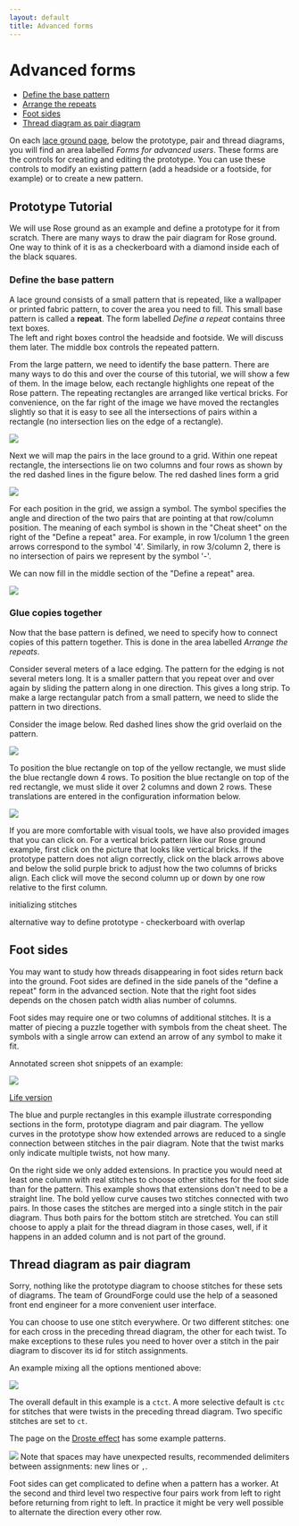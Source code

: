 ```yaml
---
layout: default
title: Advanced forms
---
```


Advanced forms
==============

[lace ground page]: /GroundForge/tiles?tile=5831,-4-7&patchWidth=9&patchHeight=9&shiftColsSE=4&shiftRowsSE=2&shiftColsSW=0&shiftRowsSW=2&

+ [Define the base pattern](#define-the-base-pattern)
+ [Arrange the repeats](#arrange-the-repeats)
+ [Foot sides](#foot-sides)
+ [Thread diagram as pair diagram](#thread-diagram-as-pair-diagram)

On each [lace ground page], below the prototype, pair and thread diagrams, you will find an area labelled _Forms for advanced users_.  These forms are the controls for creating and editing the prototype.
You can use these controls to modify an existing pattern (add a headside or a footside, for example) or to create a new pattern.

Prototype Tutorial
------------------
We will use Rose ground as an example and define a prototype for it from scratch.
There are many ways to draw the pair diagram for Rose ground.
One way to think of it is as a checkerboard with a diamond inside each of the black squares.

### Define the base pattern
A lace ground consists of a small pattern that is repeated, like a wallpaper or printed fabric pattern, to cover the area you need to fill.
This small base pattern is called a __repeat__.  The form labelled _Define a repeat_ contains three text boxes.  
The left and right boxes control the headside and footside.  We will discuss them later.  The middle box controls the repeated pattern.

From the large pattern, we need to identify the base pattern.  There are many ways to do this and over the course of this tutorial, we will show a few of them.
In the image below, each rectangle highlights one repeat of the Rose pattern.  The repeating rectangles are arranged like vertical bricks.
For convenience, on the far right of the image we have moved the rectangles slightly so that it is easy to see all the intersections of pairs within a rectangle (no intersection lies on the edge of a rectangle).

![](images/repeat.png)

Next we will map the pairs in the lace ground to a grid.  Within one repeat rectangle, the intersections lie on two columns and four rows as shown by the red dashed lines in the figure below.  The red dashed lines form a grid

![](images/rose-grid-symbols.png)

For each position in the grid, we assign a symbol.  The symbol specifies the angle and direction of the two pairs that are pointing at that row/column position.
The meaning of each symbol is shown in the "Cheat sheet" on the right of the "Define a repeat" area.  For example, in row 1/column 1 the green arrows correspond to the symbol '4'.  Similarly, in row 3/column 2, there is no intersection of pairs we represent by the symbol '-'.

We can now fill in the middle section of the "Define a repeat" area.

![](images/rose_vertical_brick_definition.png)

### Glue copies together

Now that the base pattern is defined, we need to specify how to connect copies of this pattern together.  This is done in the area labelled _Arrange the repeats_.

Consider several meters of a lace edging.  The pattern for the edging is not several meters long.  It is a smaller pattern that you repeat over and over again by sliding the pattern along in one direction.  This gives a long strip.  To make a large rectangular patch from a small pattern, we need to slide the pattern in two directions.

Consider the image below. Red dashed lines show the grid overlaid on the pattern.

![](images/rose-translation-vectors.png)

To position the blue rectangle on top of the yellow rectangle, we must slide the blue rectangle down 4 rows.
To position the blue rectangle on top of the red rectangle, we must slide it over 2 columns and down 2 rows.  These translations are entered in the configuration information below.

![](images/rose_vertical_brick_arrange.png)

If you are more comfortable with visual tools, we have also provided images that you can click on.
For a vertical brick pattern like our Rose ground example, first click on the picture that looks like vertical bricks.  If the prototype pattern does not align correctly, click on the black arrows above and below the solid purple brick to adjust how the two columns of bricks align.  Each click will move the second column up or down by one row relative to the first column.

initializing stitches

alternative way to define prototype - checkerboard with overlap


Foot sides
----------
You may want to study how threads disappearing in foot sides return back into the ground.
Foot sides are defined in the side panels of the "define a repeat" form in the advanced section.
Note that the right foot sides depends on the chosen patch width alias number of columns.

Foot sides may require one or two columns of additional stitches.
It is a matter of piecing a puzzle together with symbols from the cheat sheet.
The symbols with a single arrow can extend an arrow of any symbol to make it fit.

Annotated screen shot snippets of an example:

![](images/foot-sides.png)

[Life version](/GroundForge/tiles?patchWidth=7&patchHeight=18&a3=-&footside=B,-,C,-,B,-,B,-,&tile=-5-,5-5,-5-,B-C,-5-&headside=5,-,&footsideStitch=tctctr&tileStitch=ct&headsideStitch=-&shiftColsSW=-2&shiftRowsSW=4&shiftColsSE=2&shiftRowsSE=4)

The blue and purple rectangles in this example illustrate corresponding
sections in the form, prototype diagram and pair diagram.
The yellow curves in the prototype show how extended arrows are reduced
to a single connection between stitches in the pair diagram.
Note that the twist marks only indicate multiple twists, not how many.

On the right side we only added extensions.
In practice you would need at least one column with real stitches
to choose other stitches for the foot side than for the pattern.
This example shows that extensions don't need to be a straight line. 
The bold yellow curve causes two stitches connected with two pairs.
In those cases the stitches are merged into a single stitch in the pair diagram.
Thus both pairs for the bottom stitch are stretched.
You can still choose to apply a plait for the thread diagram in those cases,
well, if it happens in an added column and is not part of the ground.

Thread diagram as pair diagram
------------------------------

Sorry, nothing like the prototype diagram to choose stitches for these sets of diagrams.
The team of GroundForge could use the help of a seasoned front end engineer for a more convenient user interface.

You can choose to use one stitch everywhere. Or two different stitches:
one for each cross in the preceding thread diagram, the other for each twist.
To make exceptions to these rules you need to hover over a stitch
in the pair diagram to discover its id for stitch assignments.

An example mixing all the options mentioned above:

![](images/assign-stitches.png)

The overall default in this example is a `ctct`.
A more selective default is `ctc` for stitches that were twists in the preceding thread diagram.
Two specific stitches are set to `ct`.

The page on the [Droste effect](Droste-effect) has some example patterns.

![](../images/under-construction.png) Note that spaces may have unexpected results, 
recommended delimiters between assignments: new lines or `,`.

Foot sides can get complicated to define when a pattern has a worker.
At the second and third level two respective four pairs
work from left to right before returning from right to left.
In practice it might be very well possible to alternate the direction every other row.
